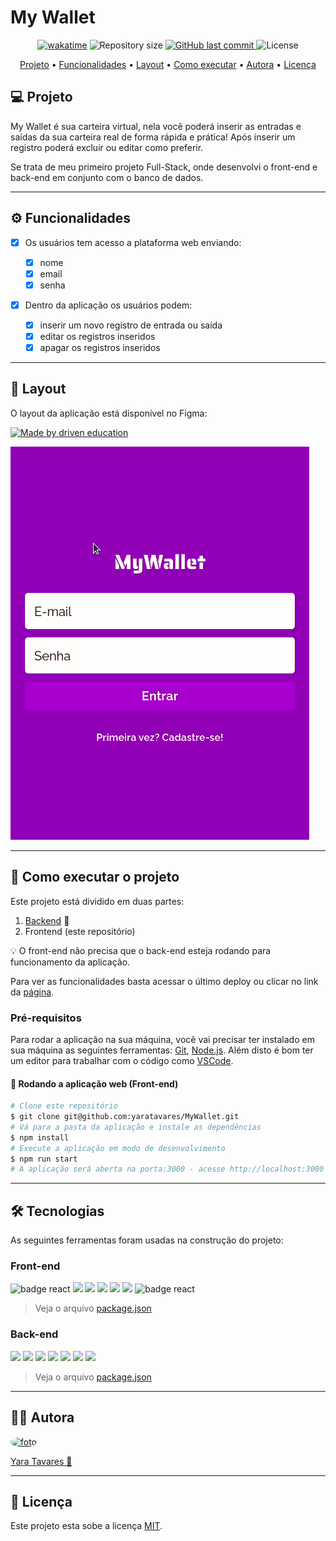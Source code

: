 # My Wallet

<p align="center">
<a href="https://wakatime.com/badge/user/97595b44-027b-4695-a588-53e9c884f7e2/project/227426a7-a295-474b-9487-f670bd102d3a"><img src="https://wakatime.com/badge/user/97595b44-027b-4695-a588-53e9c884f7e2/project/227426a7-a295-474b-9487-f670bd102d3a.svg" alt="wakatime"></a>
  <img alt="Repository size" src="https://img.shields.io/github/repo-size/yaratavares/MyWallet">
  <a href="https://github.com/yaratavares/MyWallet/commits/main">
    <img alt="GitHub last commit" src="https://img.shields.io/github/last-commit/yaratavares/MyWallet">
  </a>
   <img alt="License" src="https://img.shields.io/badge/license-MIT-brightgreen"></p>

<p align="center">
 <a href="#-sobre-o-projeto">Projeto</a> •
 <a href="#-funcionalidades">Funcionalidades</a> •
 <a href="#-layout">Layout</a> • 
 <a href="#-como-executar-o-projeto">Como executar</a> • 
 <a href="#-autor">Autora</a> • 
 <a href="#user-content--licença">Licença</a>
</p>

## 💻 Projeto

My Wallet é sua carteira virtual, nela você poderá inserir as entradas e saídas da sua carteira real de forma rápida e prática! Após inserir um registro poderá excluir ou editar como preferir.

Se trata de meu primeiro projeto Full-Stack, onde desenvolvi o front-end e back-end em conjunto com o banco de dados.

---

## ⚙️ Funcionalidades

- [x] Os usuários tem acesso a plataforma web enviando:

  - [x] nome
  - [x] email
  - [x] senha

- [x] Dentro da aplicação os usuários podem:
  - [x] inserir um novo registro de entrada ou saída
  - [x] editar os registros inseridos
  - [x] apagar os registros inseridos

---

## 🎨 Layout

O layout da aplicação está disponível no Figma:

<p>
<a href="https://www.figma.com/file/RK74LpJlLzA3mzy1IJ3a9I/MyWallet">
  <img alt="Made by driven education" src="https://img.shields.io/badge/Acessar%20Layout%20-Figma-%2304D361">
</a>
</p>

<a href="https://www.figma.com/file/RK74LpJlLzA3mzy1IJ3a9I/MyWallet">
  <img alt="Made by yaratavares" src="./src/common/assets/mywallet.gif">
</a>

---

## 🚀 Como executar o projeto

Este projeto está dividido em duas partes:

1. [Backend](https://github.com/yaratavares/API-MyWallet) 🎲
2. Frontend (este repositório)

💡 O front-end não precisa que o back-end esteja rodando para funcionamento da aplicação.

Para ver as funcionalidades basta acessar o último deploy ou clicar no link da [página](https://my-wallet-dom9a99jc-yaratavares.vercel.app/).

### Pré-requisitos

Para rodar a aplicação na sua máquina, você vai precisar ter instalado em sua máquina as seguintes ferramentas:
[Git](https://git-scm.com), [Node.js](https://nodejs.org/en/).
Além disto é bom ter um editor para trabalhar com o código como [VSCode](https://code.visualstudio.com/).

#### 🧭 Rodando a aplicação web (Front-end)

```bash
# Clone este repositório
$ git clone git@github.com:yaratavares/MyWallet.git
# Vá para a pasta da aplicação e instale as dependências
$ npm install
# Execute a aplicação em modo de desenvolvimento
$ npm run start
# A aplicação será aberta na porta:3000 - acesse http://localhost:3000
```

---

## 🛠 Tecnologias

As seguintes ferramentas foram usadas na construção do projeto:

### Front-end

<p >
<a src="https://reactjs.org/">
<img src="https://img.shields.io/badge/React-20232A?style=for-the-badge&logo=react&logoColor=61DAFB" alt="badge react"/> </a><a src="https://github.com/ReactTraining/react-router/tree/master/packages/react-router-dom"><img src="https://img.shields.io/badge/React_Router-CA4245?style=for-the-badge&logo=react-router&logoColor=white"/></a> <a src="https://styled-components.com/"><img src="https://img.shields.io/badge/styled--components-DB7093?style=for-the-badge&logo=styled-components&logoColor=white"/></a>
<a src="https://axios-http.com/"><img src="https://img.shields.io/badge/Axios-6F63E7?style=for-the-badge"/></a> <a src="https://mhnpd.github.io/react-loader-spinner/"><img src="https://img.shields.io/badge/React Loader Spinner-000000?style=for-the-badge"/></a> <a src="https://react-hot-toast.com/"><img src="https://img.shields.io/badge/React Hot Toast-482307?style=for-the-badge"/></a> 
<a src="https://reactjs.org/">
<img src="https://img.shields.io/badge/React Icons-F4F5F7?style=for-the-badge&logo=react&logoColor=EA4B64" alt="badge react"/> </a>
</p>

> Veja o arquivo [package.json](./package.json)

### Back-end

<p>
<a src="https://nodejs.org/en/"><img src="https://img.shields.io/badge/Node.js-339933?style=for-the-badge&logo=nodedotjs&logoColor=white" /></a>
<a src="https://expressjs.com/pt-br/"><img src="https://img.shields.io/badge/Express.js-000000?style=for-the-badge&logo=express&logoColor=white"/></a>
<a src="https://www.mongodb.com/"><img src="https://img.shields.io/badge/MongoDB-4EA94B?style=for-the-badge&logo=mongodb&logoColor=white"/></a>
<a src="https://https://day.js.org/"><img src="https://img.shields.io/badge/Day.js-F35C4B?style=for-the-badge"/></a>
<a src="https://joi.dev/"><img src="https://img.shields.io/badge/joi-0A7EFA?style=for-the-badge"/></a>
<a src="https://github.com/expressjs/cors"><img src="https://img.shields.io/badge/cors-000000?style=for-the-badge"/></a>
<a src="https://github.com/motdotla/dotenv"><img src="https://img.shields.io/badge/.env-ECD53F?style=for-the-badge"/></a>
</p>

> Veja o arquivo [package.json](https://github.com/yaratavares/API-MyWallet/blob/main/package.json)

---

## 🧜‍♀️ Autora

<a href="https://www.linkedin.com/in/yaracristinatavares/" >
 <img style="border-radius: 50%" src="https://avatars.githubusercontent.com/u/91642311?v=4" width="100px;" alt="foto"/>
 <p>Yara Tavares 🚀</p>
</a>
  
---

## 📝 Licença

Este projeto esta sobe a licença [MIT](./LICENSE).
